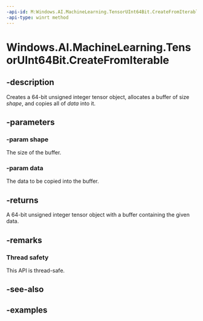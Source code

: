 ```yaml
---
-api-id: M:Windows.AI.MachineLearning.TensorUInt64Bit.CreateFromIterable(Windows.Foundation.Collections.IIterable{System.Int64},Windows.Foundation.Collections.IIterable{System.UInt64})
-api-type: winrt method
---
```


<!-- Method syntax.
public TensorUInt64Bit TensorUInt64Bit.CreateFromIterable(IIterable<Int64> shape, IIterable<UInt64> data)
-->

# Windows.AI.MachineLearning.TensorUInt64Bit.CreateFromIterable

## -description
Creates a 64-bit unsigned integer tensor object, allocates a buffer of size *shape*, and copies all of *data* into it.

## -parameters
### -param shape
The size of the buffer.

### -param data
The data to be copied into the buffer.

## -returns
A 64-bit unsigned integer tensor object with a buffer containing the given data.

## -remarks

### Thread safety
This API is thread-safe.

## -see-also

## -examples
